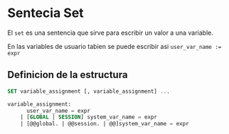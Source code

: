 # Sentecia Set

El `set` es una sentencia que sirve para escribir un valor a una variable.

En las variables de usuario tabien se puede escribir asi `user_var_name := expr`

## Definicion de la estructura

```sql
SET variable_assignment [, variable_assignment] ...

variable_assignment:
      user_var_name = expr
    | [GLOBAL | SESSION] system_var_name = expr
    | [@@global. | @@session. | @@]system_var_name = expr
```